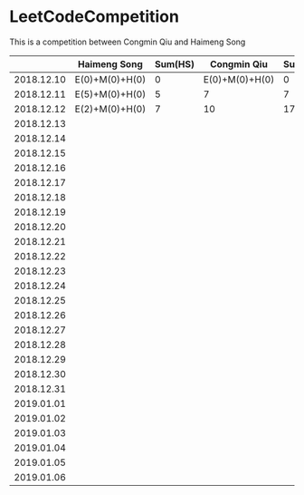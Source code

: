 # LeetCodeCompetition
This is a competition between Congmin Qiu and Haimeng Song


|            | Haimeng Song   | Sum(HS) | Congmin Qiu    | Sum(CQ) |
| ---------- | -------------- | ------- | -------------- | ------- |
| 2018.12.10 | E(0)+M(0)+H(0) | 0       | E(0)+M(0)+H(0) | 0       |
| 2018.12.11 | E(5)+M(0)+H(0) | 5       | 7              | 7       |
| 2018.12.12 | E(2)+M(0)+H(0) | 7       | 10             | 17      | 
| 2018.12.13 |                |         |                |         |
| 2018.12.14 |                |         |                |         |
| 2018.12.15 |                |         |                |         |
| 2018.12.16 |                |         |                |         |
| 2018.12.17 |                |         |                |         |
| 2018.12.18 |                |         |                |         |
| 2018.12.19 |                |         |                |         |
| 2018.12.20 |                |         |                |         |
| 2018.12.21 |                |         |                |         |
| 2018.12.22 |                |         |                |         |
| 2018.12.23 |                |         |                |         |
| 2018.12.24 |                |         |                |         |
| 2018.12.25 |                |         |                |         |
| 2018.12.26 |                |         |                |         |
| 2018.12.27 |                |         |                |         |
| 2018.12.28 |                |         |                |         |
| 2018.12.29 |                |         |                |         |
| 2018.12.30 |                |         |                |         |
| 2018.12.31 |                |         |                |         |
| 2019.01.01 |                |         |                |         |
| 2019.01.02 |                |         |                |         |
| 2019.01.03 |                |         |                |         |
| 2019.01.04 |                |         |                |         |
| 2019.01.05 |                |         |                |         |
| 2019.01.06 |                |         |                |         |
